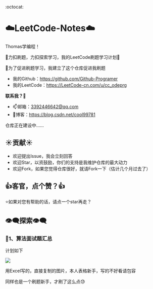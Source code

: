 :octocat:

# :cloud:LeetCode-Notes:cloud:

Thomas学编程！

:ocean:力扣刷题，力扣探索学习，我的LeetCode刷题学习计划:rocket:

:ocean:为了促进刷题学习，我建立了这个仓库促进我刷题

+ 我的Github：<https://github.com/Github-Programer>
+ 我的LeetCode：<https://LeetCode-cn.com/u/cc_odeprg>

**联系我？:beers:**

+ :mailbox:邮箱：<3392446642@qq.com>
+ :link:博客：<https://blog.csdn.net/cool99781>

仓库正在建设中……

## :sunny:贡献:sunny:

+ 欢迎提出Issue，我会立刻回答
+ 欢迎Star，以资鼓励，你们的支持是我维护仓库的最大动力
+ 欢迎Fork，如果您觉得仓库很好，就请Fork一下（估计几个月过去了）

## :+1:客官，点个赞？:+1:

:star:如果对您有帮助的话，请点一个star再走？

## :eye_speech_bubble:探索:eye_speech_bubble:

### :eagle:1、算法面试题汇总

计划如下

<img src="https://img2020.cnblogs.com/blog/1964702/202005/1964702-20200504173922189-1020297396.png">

用Excel写的，直接复制的图片，本人表格新手，写的不好看请包容

同样也是一个刷题新手，才刷了这么点:sweat: